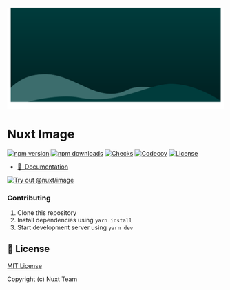 [![@nuxt/image](./docs/static/social.svg)](https://image.nuxtjs.org)

# Nuxt Image

[![npm version][npm-version-src]][npm-version-href]
[![npm downloads][npm-downloads-src]][npm-downloads-href]
[![Checks][checks-src]][checks-href]
[![Codecov][codecov-src]][codecov-href]
[![License][license-src]][license-href]

- [📖 &nbsp;Documentation](https://image.nuxtjs.org)


[![Try out @nuxt/image](https://codesandbox.io/static/img/play-codesandbox.svg)](https://githubbox.com/nuxt/image/tree/main/example)

### Contributing

1. Clone this repository
2. Install dependencies using `yarn install`
3. Start development server using `yarn dev`


## 📑 License

[MIT License](./LICENSE)

Copyright (c) Nuxt Team

<!-- Badges -->
[npm-version-src]: https://flat.badgen.net/npm/v/@nuxt/image
[npm-version-href]: https://npmjs.com/package/@nuxt/image
[npm-downloads-src]: https://flat.badgen.net/npm/dm/@nuxt/image
[npm-downloads-href]: https://npmjs.com/package/@nuxt/image
[checks-src]: https://flat.badgen.net/github/checks/nuxt/image/master
[checks-href]: https://github.com/nuxt/image/actions
[codecov-src]: https://flat.badgen.net/codecov/c/github/nuxt/image
[codecov-href]: https://codecov.io/gh/nuxt/image
[license-src]: https://img.shields.io/npm/l/@nuxt/image.svg
[license-href]: https://npmjs.com/package/@nuxt/image
